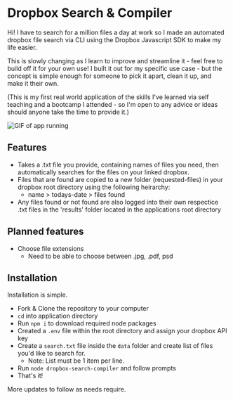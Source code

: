 # Dropbox Search & Compiler
Hi! I have to search for a million files a day at work so I made an automated dropbox file search via CLI using the Dropbox Javascript SDK to make my life easier.

This is slowly changing as I learn to improve and streamline it - feel free to build off it for your own use! I built it out for my specific use case - but the concept is simple enough for someone to pick it apart, clean it up, and make it their own.

(This is my first real world application of the skills I've learned via self teaching and a bootcamp I attended - so I'm open to any advice or ideas should anyone take the time to provide it.)

![GIF of app running](img/app-gif.gif)

## Features

* Takes a .txt file you provide, containing names of files you need, then automatically searches for the files on your linked dropbox.
* Files that are found are copied to a new folder (requested-files) in your dropbox root directory using the following heirarchy: 
  * name > todays-date > files found
* Any files found or not found are also logged into their own respectice .txt files in the 'results' folder located in the applications root directory

## Planned features

* Choose file extensions
  * Need to be able to choose between .jpg, .pdf, psd

## Installation

Installation is simple.
* Fork & Clone the repository to your computer
* `cd` into application directory
* Run `npm i` to download required node packages
* Created a `.env` file within the root directory and assign your dropbox API key
* Create a `search.txt` file inside the `data` folder and create list of files you'd like to search for.
  * Note: List must be 1 item per line. 
* Run `node dropbox-search-compiler` and follow prompts
* That's it!

More updates to follow as needs require.